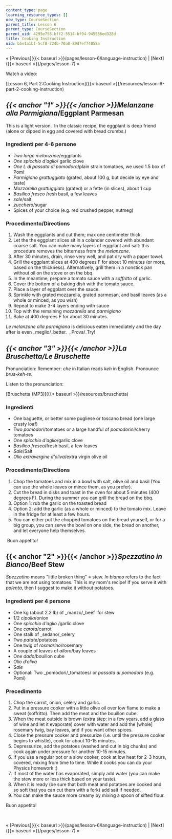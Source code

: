 ```yaml
---
content_type: page
learning_resource_types: []
ocw_type: CourseSection
parent_title: Lesson 6
parent_type: CourseSection
parent_uid: 4295e758-bff2-5514-bf94-945586ed328d
title: Cooking Instruction
uid: b5e1a1bf-5cf8-724b-70a8-89d7ef74058a
---
```


« [Previous]({{< baseurl >}}/pages/lesson-6/language-instruction) | [Next]({{< baseurl >}}/pages/lesson-7) »

Watch a video:

[Lesson 6, Part 2:Cooking Instruction]({{< baseurl >}}/resources/lesson-6-part-2-cooking-instruction)

_{{< anchor "1" >}}{{< /anchor >}}Melanzane alla Parmigiana_/Eggplant Parmesan
------------------------------------------------------------------------------

This is a light version.  In the classic recipe, the eggplant is deep friend (alone or dipped in egg and covered with bread crumbs.)

### Ingredienti per 4-6 persone

*   _Two large melanzane_/eggplants
*   _One spicchio d'aglio_/ garlic clove
*   _One L di passata di pomodoro_/plain strain tomatoes, we used 1.5 box of Pomì
*   _Parmigiano grattuggiato_ (grated, about 100 g, but decide by eye and taste)
*   _Mozzarella grattuggiato_ (grated) or a fette (in slices), about 1 cup
*   _Basilico fresco_ /resh basil, a few leaves
*   _sale_/salt
*   _zucchero_/sugar
*   Spices of your choice (e.g. red crushed pepper, nutmeg)

### Procedimento/Directions

1.  Wash the eggplants and cut them; max one centimeter thick.
2.  Let the the eggplant slices sit in a colander covered with abundant coarse salt. You can make many layers of eggplant and salt: this procedure removes the bitterness from the _melanzane_.
3.  After 30 minutes, drain, rinse very well, and pat dry with a paper towel.
4.  Grill the eggplant slices at 400 degrees F for about 10 minutes (or more, based on the thickness). Alternatively, grill them in a nonstick pan without oil on the stove or on the bbq.
5.  In the meantime, prepare a tomato sauce with a _soffritto_ of garlic.
6.  Cover the bottom of a baking dish with the tomato sauce.
7.  Place a layer of eggplant over the sauce.
8.  Sprinkle with grated mozzarella, grated parmesan, and basil leaves (as a whole or minced, as you wish)
9.  Repeat to make 3-4 layers ending with sauce
10.  Top with the remaining _mozzarella_ and _parmigiano_
11.  Bake at 400 degrees F for about 30 minutes.

_Le melanzane alla parmigiana_ is delicious eaten immediately and the day after is even _meglio/_better.  _Prova/_Try!

_{{< anchor "3" >}}{{< /anchor >}}La Bruschetta/Le Bruschette_
--------------------------------------------------------------

Pronunciation: Remember: _che_ in Italian reads _keh_ in English. Pronounce _brus-keh-te_.

Listen to the pronunciation:

[Bruschetta (MP3)]({{< baseurl >}}/resources/bruschetta)

### Ingredienti

*   One baguette, or better some pugliese or toscano bread (one large crusty loaf)
*   Two _pomodori_/tomatoes or a large handful of _pomodorini_/cherry tomatoes
*   One _spicchio d'aglio_/garlic clove
*   _Basilico fresco_/fresh basil, a few leaves
*   _Sale_/Salt
*   _Olio extravergine d'oliva_/extra virgin olive oil

### Procedimento/Directions

1.  Chop the tomatoes and mix in a bowl with salt, olive oil and basil (You can use the whole leaves or mince them, as you prefer).
2.  Cut the bread in disks and toast in the oven for about 5 minutes (400 degrees F). During the summer you can grill the bread on the bbq.
3.  Option 1: rub the garlic on the toasted bread
4.  Option 2: add the garlic (as a whole or minced) to the tomato mix. Leave in the fridge for at least a few hours.
5.  You can either put the chopped tomatoes on the bread yourself, or for a big group, you can serve the bowl on one side, the bread on another, and let everyone help themselves.

 Buon appetito!

{{< anchor "2" >}}{{< /anchor >}}_Spezzatino in Bianco_/Beef Stew
-----------------------------------------------------------------

_Spezzatino_ means "little broken thing" = stew. _In bianco_ refers to the fact that we are not using tomatoes. This is my mom's recipe! If you serve it with _polenta_, then I suggest to make it without potatoes.

### Ingredienti per 4 persone

*   One kg (about 2.2 lb) of _manzo/_beef  for stew
*   1/2 _cipolla_/onion
*   One _spicchio d'aglio_ /garlic clove
*   One _carota_/carrot
*   One stalk of _sedano/_celery
*   Two _patate_/potatoes
*   One twig of _rosmarino_/rosemary
*   A couple of leaves of _alloro_/bay leaves
*   One _dado_/bouillon cube
*   _Olio d’oliva_
*   _Sale_
*   Optional: Two _pomodori/_tomatoes/ or _passata di pomodoro_ (e.g. Pomì)

### Precedimento

1.  Chop the carrot, onion, celery and garlic.
2.  Put in a pressure cooker with a little olive oil over low flame to make a sweat (soffritto). Then add the meat and the bouillon cube.
3.  When the meat outside is brown (extra step: in a few years, add a glass of wine and let it evaporate) cover with water and add the \[whole\] rosemary twig, bay leaves, and if you want other spices.
4.  Close the pressure cooker and pressurize (i.e. until the pressure cooker begins to whistle), cook for about 10-15 minutes.
5.  Depressurize, add the potatoes (washed and cut in big chunks) and cook again under pressure for another 10-15 minutes.
6.  If you use a regular pot or a slow cooker, cook at low heat for 2-3 hours, covered, mixing from time to time. While it cooks you can do your Physics homework ;)
7.  If most of the water has evaporated, simply add water (you can make the stew more or less thick based on your taste).
8.  When it is ready (be sure that both meat and potatoes are cooked and so soft that you can cut them with a fork) add salt if needed.
9.  You can make the sauce more creamy by mixing a spoon of sifted flour.

Buon appetito!  
  
 

« [Previous]({{< baseurl >}}/pages/lesson-6/language-instruction) | [Next]({{< baseurl >}}/pages/lesson-7) »